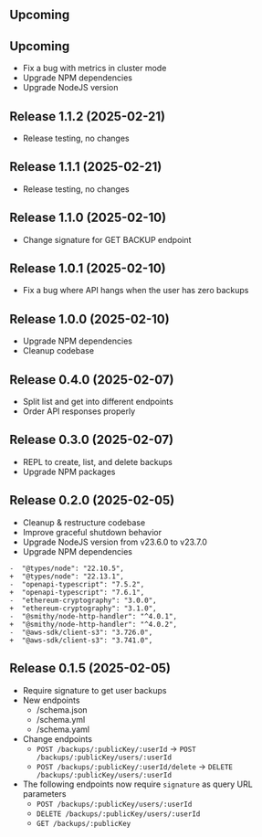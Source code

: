 ## Upcoming

## Upcoming

- Fix a bug with metrics in cluster mode
- Upgrade NPM dependencies
- Upgrade NodeJS version

## Release 1.1.2 (2025-02-21)

- Release testing, no changes

## Release 1.1.1 (2025-02-21)

- Release testing, no changes

## Release 1.1.0 (2025-02-10)

- Change signature for GET BACKUP endpoint

## Release 1.0.1 (2025-02-10)

- Fix a bug where API hangs when the user has zero backups

## Release 1.0.0 (2025-02-10)

- Upgrade NPM dependencies
- Cleanup codebase

## Release 0.4.0 (2025-02-07)

- Split list and get into different endpoints
- Order API responses properly

## Release 0.3.0 (2025-02-07)

- REPL to create, list, and delete backups
- Upgrade NPM packages

## Release 0.2.0 (2025-02-05)

- Cleanup & restructure codebase
- Improve graceful shutdown behavior
- Upgrade NodeJS version from v23.6.0 to v23.7.0
- Upgrade NPM dependencies

```
-  "@types/node": "22.10.5",
+  "@types/node": "22.13.1",
-  "openapi-typescript": "7.5.2",
+  "openapi-typescript": "7.6.1",
-  "ethereum-cryptography": "3.0.0",
+  "ethereum-cryptography": "3.1.0",
-  "@smithy/node-http-handler": "^4.0.1",
+  "@smithy/node-http-handler": "^4.0.2",
-  "@aws-sdk/client-s3": "3.726.0",
+  "@aws-sdk/client-s3": "3.741.0",
```

## Release 0.1.5 (2025-02-05)

- Require signature to get user backups
- New endpoints
  - /schema.json
  - /schema.yml
  - /schema.yaml
- Change endpoints
  - `POST /backups/:publicKey/:userId` -> `POST /backups/:publicKey/users/:userId`
  - `POST /backups/:publicKey/:userId/delete` -> `DELETE /backups/:publicKey/users/:userId`
- The following endpoints now require `signature` as query URL parameters
  - `POST /backups/:publicKey/users/:userId`
  - `DELETE /backups/:publicKey/users/:userId`
  - `GET /backups/:publicKey`

